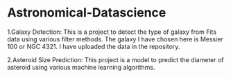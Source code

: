 # Astronomical-Datascience
1.Galaxy Detection: This is a project to detect the type of galaxy from Fits data using various filter methods.
The galaxy I have chosen here is Messier 100 or NGC 4321.
I have uploaded the data in the repository.


2.Asteroid Size Prediction: This project is a model to predict the diameter of asteroid using various machine learning algorithms.
